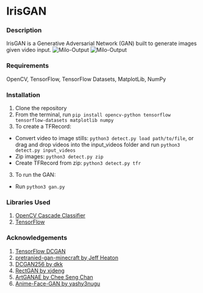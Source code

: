# IrisGAN

### Description
IrisGAN is a Generative Adversarial Network (GAN) built to generate images given video input.
![Milo-Output](README_images/Milo-Photo.jpg)
![Milo-Output](README_images/Milo-GAN.jpg)

### Requirements
OpenCV, TensorFlow, TensorFlow Datasets, MatplotLib, NumPy

### Installation
1. Clone the repository
2. From the terminal, run `pip install opencv-python tensorflow tensorflow-datasets matplotlib numpy`
3. To create a TFRecord:
- Convert video to image stills: `python3 detect.py load path/to/file`, or drag and drop videos into the input_videos folder and run `python3 detect.py input_videos`
- Zip images: `python3 detect.py zip`
- Create TFRecord from zip: `python3 detect.py tfr`
3. To run the GAN:
- Run `python3 gan.py`

### Libraries Used
1. [OpenCV Cascade Classifier](https://github.com/opencv/opencv/tree/master/data/haarcascades)
2. [TensorFlow](https://www.tensorflow.org/tutorials/generative/dcgan)


### Acknowledgements
1. [TensorFlow DCGAN](https://www.tensorflow.org/tutorials/generative/dcgan)
2. [pretranied-gan-minecraft by Jeff Heaton](https://github.com/jeffheaton/pretrained-gan-minecraft)
3. [DCGAN256 by dkk](https://github.com/dkk/DCGAN256/tree/master)
4. [RectGAN by xjdeng](https://github.com/xjdeng/RectGAN/tree/master)
5. [ArtGANAE by Chee Seng Chan](https://github.com/cs-chan/ArtGAN/blob/master/ArtGAN/Genre128GANAE.py)
6. [Anime-Face-GAN by yashy3nugu](https://github.com/yashy3nugu/Anime-Face-GAN)
